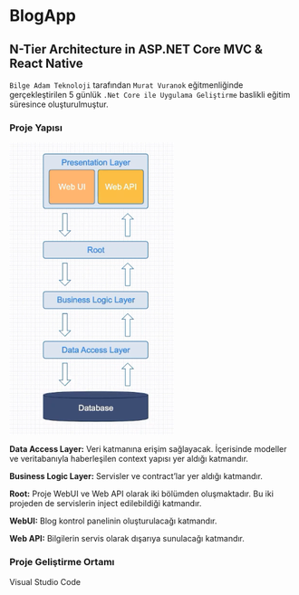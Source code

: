 # BlogApp
## N-Tier Architecture in ASP.NET Core MVC &amp; React Native

`Bilge Adam Teknoloji` tarafından `Murat Vuranok` eğitmenliğinde gerçekleştirilen 5 günlük `.Net Core ile Uygulama Geliştirme` baslikli eğitim süresince oluşturulmuştur.

### Proje Yapısı
![Katmanlı Mimari](https://github.com/omereryilmaz/BlogApp/blob/master/readme_img/blogapp_katman.png)

**Data Access Layer:** Veri katmanına erişim sağlayacak. İçerisinde modeller ve veritabanıyla haberleşilen context yapısı yer aldığı katmandır.

**Business Logic Layer:** Servisler ve contract’lar yer aldığı katmandır.

**Root:** Proje WebUI ve Web API olarak iki bölümden oluşmaktadır. Bu iki projeden de servislerin inject edilebildiği katmandır.

**WebUI:** Blog kontrol panelinin oluşturulacağı katmandır. 
	
**Web API:** Bilgilerin servis olarak dışarıya sunulacağı katmandır.
	
### Proje Geliştirme Ortamı
Visual Studio Code

